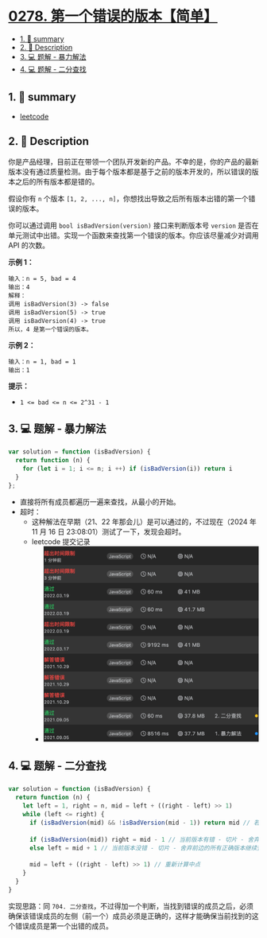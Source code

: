 # [0278. 第一个错误的版本【简单】](https://github.com/Tdahuyou/leetcode/tree/main/0278.%20%E7%AC%AC%E4%B8%80%E4%B8%AA%E9%94%99%E8%AF%AF%E7%9A%84%E7%89%88%E6%9C%AC%E3%80%90%E7%AE%80%E5%8D%95%E3%80%91)

<!-- region:toc -->
- [1. 📝 summary](#1--summary)
- [2. 📝 Description](#2--description)
- [3. 💻 题解 - 暴力解法](#3--题解---暴力解法)
- [4. 💻 题解 - 二分查找](#4--题解---二分查找)
<!-- endregion:toc -->

## 1. 📝 summary

- [leetcode](https://leetcode.cn/problems/first-bad-version/)

## 2. 📝 Description

你是产品经理，目前正在带领一个团队开发新的产品。不幸的是，你的产品的最新版本没有通过质量检测。由于每个版本都是基于之前的版本开发的，所以错误的版本之后的所有版本都是错的。

假设你有 `n` 个版本 `[1, 2, ..., n]`，你想找出导致之后所有版本出错的第一个错误的版本。

你可以通过调用 `bool isBadVersion(version)` 接口来判断版本号 `version` 是否在单元测试中出错。实现一个函数来查找第一个错误的版本。你应该尽量减少对调用 API 的次数。

**示例 1：**
```
输入：n = 5, bad = 4
输出：4
解释：
调用 isBadVersion(3) -> false
调用 isBadVersion(5) -> true
调用 isBadVersion(4) -> true
所以，4 是第一个错误的版本。
```
**示例 2：**
```
输入：n = 1, bad = 1
输出：1
```
**提示：**

- `1 <= bad <= n <= 2^31 - 1`

## 3. 💻 题解 - 暴力解法

```js
var solution = function (isBadVersion) {
  return function (n) {
    for (let i = 1; i <= n; i ++) if (isBadVersion(i)) return i
  }
};
```

- 直接将所有成员都遍历一遍来查找，从最小的开始。
- 超时：
  - 这种解法在早期（21、22 年那会儿）是可以通过的，不过现在（2024 年 11 月 16 日 23:08:01）测试了一下，发现会超时。
  - leetcode 提交记录
    - ![](md-imgs/2024-11-16-23-09-11.png)

## 4. 💻 题解 - 二分查找

```js
var solution = function (isBadVersion) {
  return function (n) {
    let left = 1, right = n, mid = left + ((right - left) >> 1)
    while (left <= right) {
      if (isBadVersion(mid) && !isBadVersion(mid - 1)) return mid // 若当前版本错误，且前一个版本没错，则当前版本就是第一个错误版本。

      if (isBadVersion(mid)) right = mid - 1 // 当前版本有错 - 切片 - 舍弃后续所有错误版本继续查找。
      else left = mid + 1 // 当前版本没错 - 切片 - 舍弃前边的所有正确版本继续查找。

      mid = left + ((right - left) >> 1) // 重新计算中点
    }
  }
}
```

实现思路：同 `704. 二分查找`，不过得加一个判断，当找到错误的成员之后，必须确保该错误成员的左侧（前一个）成员必须是正确的，这样才能确保当前找到的这个错误成员是第一个出错的成员。

